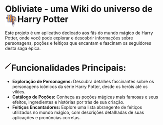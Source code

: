 # Obliviate - uma Wiki do universo de Harry Potter <img align="left" width="8%" height="auto" title="HP" src="https://github.com/jolucas245/Obliviate/blob/master/repo-images/icon-hp.png?raw=true"> 

Este projeto é um aplicativo dedicado aos fãs do mundo mágico de Harry Potter, onde você pode explorar e descobrir informações sobre personagens, poções e feitiços que encantam e fascinam os seguidores desta saga épica.

# Funcionalidades Principais: <img align="left" width="4%" height="auto" title="Vara" src="https://github.com/jolucas245/Obliviate/blob/master/repo-images/icon-wand.png?raw=true">
- **Exploração de Personagens:** Descubra detalhes fascinantes sobre os personagens icônicos da série Harry Potter, desde os heróis até os vilões.
- **Catálogo de Poções:** Conheça as poções mágicas mais famosas e seus efeitos, ingredientes e histórias por trás de sua criação.
- **Feitiços Encantadores:** Explore uma lista abrangente de feitiços utilizados no mundo mágico, com descrições detalhadas de suas aplicações e pronúncias corretas.

